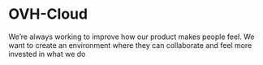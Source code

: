 # OVH-Cloud
We’re always working to improve how our product makes people feel. We want to create an environment where they can collaborate and feel more invested in what we do
